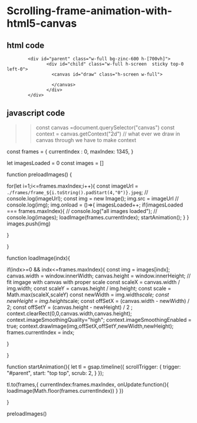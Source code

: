 # Scrolling-frame-animation-with-html5-canvas


## html code

>>   <div id="page1" class="w-full  bg-black ">
            <div id="parent" class="w-full bg-zinc-600 h-[700vh]">
                   <div id="child" class="w-full h-screen  sticky top-0 left-0">
                     <canvas id="draw" class="h-screen w-full">

                     </canvas>
                   </div>
            </div>
   </div>



## javascript code


>> const canvas =document.querySelector("canvas")
const context = canvas.getContext("2d")
// what ever we draw in canvas through we have to make context

const frames = {
  currentIndex : 0,
  maxIndex: 1345,
}

let imagesLoaded = 0
const images = []

function preloadImages() {

  for(let i=1;i<=frames.maxIndex;i++){
     const imageUrl = `./frames/frame_${i.toString().padStart(4,"0")}.jpeg`;
    // console.log(imageUrl);
     const img = new Image();
    img.src = imageUrl
    // console.log(img);
    img.onload = ()=>{
          imagesLoaded++;
           if(imagesLoaded === frames.maxIndex){
            // console.log("all images loaded");
            // console.log(images);
            loadImage(frames.currentIndex);
            startAnimation();
           }
    }
images.push(img)

  }


}




function loadImage(indx){

  if(indx>=0 && indx<=frames.maxIndex){
    const img = images[indx];
    canvas.width = window.innerWidth;
    canvas.height = window.innerHeight;
    // fit imgage with canvas with proper scale
    const scaleX = canvas.width / img.width;
    const scaleY = canvas.height / img.height;
    const scale =   Math.max(scaleX,scaleY)
    const newWidth = img.width*scale;
    const newHeight = img.height*scale;
    const offSetX = (canvas.width - newWidth) / 2;
    const offSetY = (canvas.height - newHeight) / 2 ;
    context.clearRect(0,0,canvas.width,canvas.height);
    context.imageSmoothingQuality="high";
    context.imageSmoothingEnabled = true;
    context.drawImage(img,offSetX,offSetY,newWidth,newHeight);
    frames.currentIndex = indx;

  }

}




function startAnimation(){
  let tl = gsap.timeline({
    scrollTrigger: {
      trigger: "#parent",
      start: "top top",
      scrub: 2,
    }
  });

  tl.to(frames,{
    currentIndex:frames.maxIndex,
    onUpdate:function(){
      loadImage(Math.floor(frames.currentIndex))
    }
  })
   
  
}





preloadImages()
